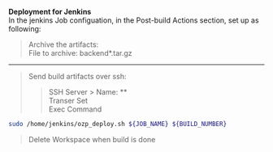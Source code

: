 **Deployment for Jenkins**    
In the jenkins Job configuation, in the Post-build Actions section, set up as following:  

> Archive the artifacts:    
File to archive: backend*.tar.gz  

---

> Send build artifacts over ssh:
>> SSH Server > Name: **    
>> Transer Set    
Exec Command    
````bash
sudo /home/jenkins/ozp_deploy.sh ${JOB_NAME} ${BUILD_NUMBER}
````
> Delete Workspace when build is done    
